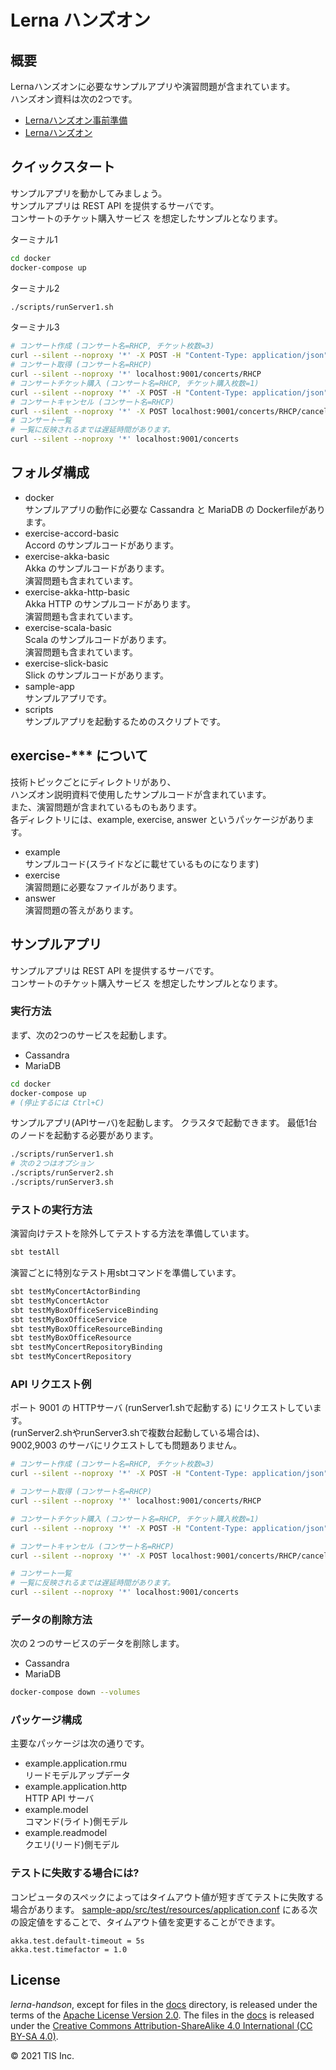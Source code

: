 # Lerna ハンズオン

## 概要

Lernaハンズオンに必要なサンプルアプリや演習問題が含まれています。  
ハンズオン資料は次の2つです。
- [Lernaハンズオン事前準備](docs/hands-on-preparation.pdf)
- [Lernaハンズオン](docs/hands-on.pdf)

## クイックスタート

サンプルアプリを動かしてみましょう。  
サンプルアプリは REST API を提供するサーバです。  
コンサートのチケット購入サービス を想定したサンプルとなります。

ターミナル1
```sh
cd docker
docker-compose up
```

ターミナル2
```sh
./scripts/runServer1.sh
```

ターミナル3
```sh
# コンサート作成 (コンサート名=RHCP, チケット枚数=3)
curl --silent --noproxy '*' -X POST -H "Content-Type: application/json" -d '{"tickets":3}' localhost:9001/concerts/RHCP
# コンサート取得 (コンサート名=RHCP)
curl --silent --noproxy '*' localhost:9001/concerts/RHCP
# コンサートチケット購入 (コンサート名=RHCP, チケット購入枚数=1)
curl --silent --noproxy '*' -X POST -H "Content-Type: application/json" -d '{"tickets":1}' localhost:9001/concerts/RHCP/tickets
# コンサートキャンセル (コンサート名=RHCP)
curl --silent --noproxy '*' -X POST localhost:9001/concerts/RHCP/cancel
# コンサート一覧  
# 一覧に反映されるまでは遅延時間があります。
curl --silent --noproxy '*' localhost:9001/concerts
```

## フォルダ構成

- docker  
サンプルアプリの動作に必要な Cassandra と MariaDB の Dockerfileがあります。
- exercise-accord-basic  
Accord のサンプルコードがあります。
- exercise-akka-basic  
Akka のサンプルコードがあります。  
演習問題も含まれています。
- exercise-akka-http-basic  
Akka HTTP のサンプルコードがあります。  
演習問題も含まれています。
- exercise-scala-basic  
Scala のサンプルコードがあります。  
演習問題も含まれています。
- exercise-slick-basic  
Slick のサンプルコードがあります。
- sample-app  
サンプルアプリです。
- scripts  
サンプルアプリを起動するためのスクリプトです。

## exercise-*** について

技術トピックごとにディレクトリがあり、  
ハンズオン説明資料で使用したサンプルコードが含まれています。  
また、演習問題が含まれているものもあります。  
各ディレクトリには、example, exercise, answer というパッケージがあります。  
- example  
サンプルコード(スライドなどに載せているものになります)
- exercise  
演習問題に必要なファイルがあります。
- answer  
演習問題の答えがあります。

## サンプルアプリ

サンプルアプリは REST API を提供するサーバです。  
コンサートのチケット購入サービス を想定したサンプルとなります。

### 実行方法

まず、次の2つのサービスを起動します。
- Cassandra
- MariaDB

```sh
cd docker
docker-compose up
# (停止するには Ctrl+C)
```

サンプルアプリ(APIサーバ)を起動します。
クラスタで起動できます。
最低1台のノードを起動する必要があります。
```sh
./scripts/runServer1.sh
# 次の２つはオプション
./scripts/runServer2.sh
./scripts/runServer3.sh
```

### テストの実行方法

演習向けテストを除外してテストする方法を準備しています。  
```sh
sbt testAll
```

演習ごとに特別なテスト用sbtコマンドを準備しています。
```sh
sbt testMyConcertActorBinding
sbt testMyConcertActor
sbt testMyBoxOfficeServiceBinding
sbt testMyBoxOfficeService
sbt testMyBoxOfficeResourceBinding
sbt testMyBoxOfficeResource
sbt testMyConcertRepositoryBinding
sbt testMyConcertRepository
```

### API リクエスト例

ポート 9001 の HTTPサーバ (runServer1.shで起動する) にリクエストしています。  
(runServer2.shやrunServer3.shで複数台起動している場合は)、  
9002,9003 のサーバにリクエストしても問題ありません。  

```sh
# コンサート作成 (コンサート名=RHCP, チケット枚数=3)
curl --silent --noproxy '*' -X POST -H "Content-Type: application/json" -d '{"tickets":3}' localhost:9001/concerts/RHCP

# コンサート取得 (コンサート名=RHCP)
curl --silent --noproxy '*' localhost:9001/concerts/RHCP

# コンサートチケット購入 (コンサート名=RHCP, チケット購入枚数=1)
curl --silent --noproxy '*' -X POST -H "Content-Type: application/json" -d '{"tickets":1}' localhost:9001/concerts/RHCP/tickets

# コンサートキャンセル (コンサート名=RHCP)
curl --silent --noproxy '*' -X POST localhost:9001/concerts/RHCP/cancel

# コンサート一覧  
# 一覧に反映されるまでは遅延時間があります。
curl --silent --noproxy '*' localhost:9001/concerts
```

### データの削除方法
次の２つのサービスのデータを削除します。
- Cassandra
- MariaDB

```sh
docker-compose down --volumes
```

### パッケージ構成

主要なパッケージは次の通りです。

- example.application.rmu  
リードモデルアップデータ
- example.application.http  
HTTP API サーバ
- example.model  
コマンド(ライト)側モデル
- example.readmodel  
クエリ(リード)側モデル


### テストに失敗する場合には?

コンピュータのスペックによってはタイムアウト値が短すぎてテストに失敗する場合があります。
[sample-app/src/test/resources/application.conf](sample-app/src/test/resources/application.conf)
にある次の設定値をすることで、タイムアウト値を変更することができます。

```config
akka.test.default-timeout = 5s
akka.test.timefactor = 1.0
```

## License
*lerna-handson*, except for files in the [docs](docs) directory, is released under the terms of the [Apache License Version 2.0](LICENSE).
The files in the [docs](docs) is released under the [Creative Commons Attribution-ShareAlike 4.0 International (CC BY-SA 4.0)](https://creativecommons.org/licenses/by-sa/4.0/).

© 2021 TIS Inc.
